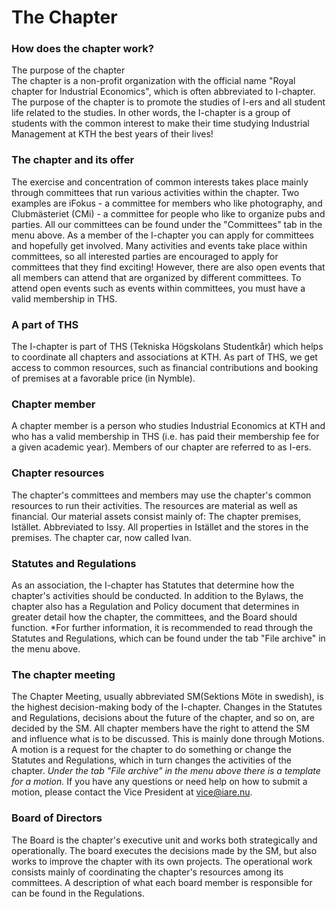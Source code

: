 # The Chapter

### How does the chapter work?

The purpose of the chapter  
The chapter is a non-profit organization with the official name "Royal chapter for Industrial Economics", which is often abbreviated to I-chapter. The purpose of the chapter is to promote the studies of I-ers and all student life related to the studies. In other words, the I-chapter is a group of students with the common interest to make their time studying Industrial Management at KTH the best years of their lives!

### The chapter and its offer
The exercise and concentration of common interests takes place mainly through committees that run various activities within the chapter. Two examples are iFokus - a committee for members who like photography, and Clubmästeriet (CMi) - a committee for people who like to organize pubs and parties. All our committees can be found under the "Committees" tab in the menu above. As a member of the I-chapter you can apply for committees and hopefully get involved. Many activities and events take place within committees, so all interested parties are encouraged to apply for committees that they find exciting! However, there are also open events that all members can attend that are organized by different committees. To attend open events such as events within committees, you must have a valid membership in THS.

### A part of THS
The I-chapter is part of THS (Tekniska Högskolans Studentkår) which helps to coordinate all chapters and associations at KTH. As part of THS, we get access to common resources, such as financial contributions and booking of premises at a favorable price (in Nymble).


### Chapter member
A chapter member is a person who studies Industrial Economics at KTH and who has a valid membership in THS (i.e. has paid their membership fee for a given academic year). Members of our chapter are referred to as I-ers.


### Chapter resources
The chapter's committees and members may use the chapter's common resources to run their activities. The resources are material as well as financial. Our material assets consist mainly of: The chapter premises, Istället. Abbreviated to Issy. All properties in Istället and the stores in the premises. The chapter car, now called Ivan.

### Statutes and Regulations
As an association, the I-chapter has Statutes that determine how the chapter's activities should be conducted. In addition to the Bylaws, the chapter also has a Regulation and Policy document that determines in greater detail how the chapter, the committees, and the Board should function. *For further information, it is recommended to read through the Statutes and Regulations, which can be found under the tab "File archive" in the menu above.


### The chapter meeting
The Chapter Meeting, usually abbreviated SM(Sektions Möte in swedish), is the highest decision-making body of the I-chapter. Changes in the Statutes and Regulations, decisions about the future of the chapter, and so on, are decided by the SM. All chapter members have the right to attend the SM and influence what is to be discussed. This is mainly done through Motions. A motion is a request for the chapter to do something or change the Statutes and Regulations, which in turn changes the activities of the chapter. *Under the tab "File archive" in the menu above there is a template for a motion.* If you have any questions or need help on how to submit a motion, please contact the Vice President at vice@iare.nu.

### Board of Directors
The Board is the chapter's executive unit and works both strategically and operationally. The board executes the decisions made by the SM, but also works to improve the chapter with its own projects. The operational work consists mainly of coordinating the chapter's resources among its committees. A description of what each board member is responsible for can be found in the Regulations.
